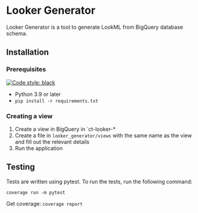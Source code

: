 # Looker Generator

Looker Generator is a tool to generate LookML from BigQuery database schema.

## Installation

### Prerequisites

[![Code style: black](https://img.shields.io/badge/code%20style-black-000000.svg)](https://github.com/psf/black)


- Python 3.9 or later
- `pip install -r requirements.txt`

### Creating a view

1. Create a view in BigQuery in `ct-looker-*
2. Create a file in `looker_generator/views` with the same name as the view and fill out the relevant details
3. Run the application

## Testing

Tests are written using pytest. To run the tests, run the following command:

```coverage run -m pytest```

Get coverage: ```coverage report```
